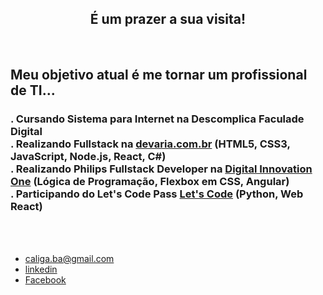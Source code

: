 <div align="center">
<h2>É um prazer a sua visita!</h2>
</div>
</br>
<h3>
 <h2>Meu objetivo atual é me tornar um profissional de TI...</h2>
</h3>
<h3>
 . Cursando Sistema para Internet na Descomplica Faculade Digital <br>
 . Realizando Fullstack na <a href="https://www.devaria.com.br" target="_blank">devaria.com.br</a> (HTML5, CSS3, JavaScript, Node.js, React, C#) <br>
 . Realizando Philips Fullstack Developer na <a href="https://www.dio.me/" target="_blank">Digital Innovation One</a> (Lógica de Programação, Flexbox em CSS, Angular) <br>
 . Participando do Let's Code Pass <a href="https://letscode.com.br/lets-code-pass" target="_blank">Let's Code</a> (Python, Web React) <br>
</h3>
</br>
 <div align="center">

</div>
</br>
<footer>
<ul class="contacts_list">
<li>
<a href="malito: caliga.ba@gmail.com">caliga.ba@gmail.com</a>
</li>
<li>
<a href="https://www.linkedin.com/in/caliga" target="_blank">linkedin</a>
</li>
<li>
<a href="https://www.facebook.com/raimundo.caliga/" target="_blank">Facebook</a>
</li>
</ul>
<h4></h4>
</footer>

